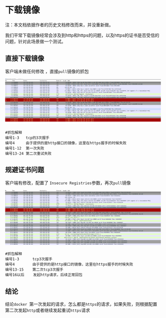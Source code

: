 # 下载镜像

注：本文档依据作者的历史文档修改而来，并没重新做。

我们平常下载镜像经常会涉及到http和https的问题，以及https的证书是否受信的问题，针对此场景做一个测试。

## 直接下载镜像

客户端未做任何修改 ，直接`pull`镜像的抓包

![image-20231226162020014](.DownImage/image-20231226162020014.png)

```
#抓包解释
编号1-3   tcp的3次握手
编号4     由于提供的是http接口的镜像，这里在https握手的时候失败
编号1-12  第一次失败
编号13-24 第二次重试失败
```



## 规避证书问题

客户端有修改，配置了  `Insecure Registries`参数，再次`pull`镜像

![image-20231226162313900](.DownImage/image-20231226162313900.png)

```
#抓包解释
编号1-3      tcp3次握手
编号4        由于提供的是http接口的镜像，这里在https握手的时候失败
编号13-15    第二次tcp3次握手
编号16以后    发起http请求，后续正常回包
```

## 结论

结论`docker `第一次发起的请求，怎么都是`https`的请求，如果失败，则根据配置第二次发起`http`或者继续发起重试`https`请求